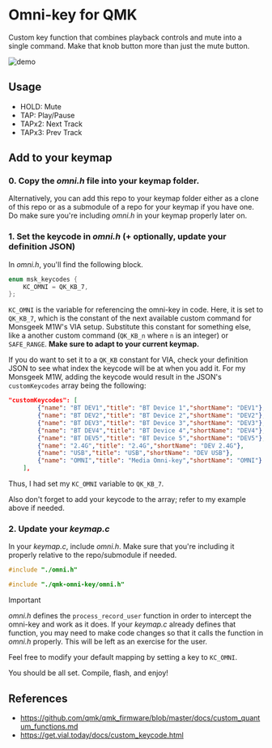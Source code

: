 # Omni-key for QMK

Custom key function that combines playback controls and mute into a single command. Make that knob button more than just the mute button.

![demo](https://github.com/user-attachments/assets/9ea2e0b5-28e6-4496-b11c-2e440a044a4d)

## Usage

- HOLD: Mute
- TAP: Play/Pause
- TAPx2: Next Track
- TAPx3: Prev Track

## Add to your keymap

### 0. Copy the _omni.h_ file into your keymap folder.

Alternatively, you can add this repo to your keymap folder either as a clone of this repo or as a submodule of a repo for your keymap if you have one. Do make sure you're including _omni.h_ in your keymap properly later on.

### 1. Set the keycode in _omni.h_ (+ optionally, update your definition JSON)

In _omni.h_, you'll find the following block.

```C
enum msk_keycodes {
    KC_OMNI = QK_KB_7,
};
```

`KC_OMNI` is the variable for referencing the omni-key in code. Here, it is set to `QK_KB_7`, which is the constant of the next available custom command for Monsgeek M1W's VIA setup. Substitute this constant for something else, like a another custom command (`QK_KB_n` where `n` is an integer) or `SAFE_RANGE`. **Make sure to adapt to your current keymap.**

If you do want to set it to a `QK_KB` constant for VIA, check your definition JSON to see what index the keycode will be at when you add it. For my Monsgeek M1W, adding the keycode would result in the JSON's `customKeycodes` array being the following:

```JSON
"customKeycodes": [
        {"name": "BT DEV1","title": "BT Device 1","shortName": "DEV1"},
        {"name": "BT DEV2","title": "BT Device 2","shortName": "DEV2"},
        {"name": "BT DEV3","title": "BT Device 3","shortName": "DEV3"},
        {"name": "BT DEV4","title": "BT Device 4","shortName": "DEV4"},
        {"name": "BT DEV5","title": "BT Device 5","shortName": "DEV5"},
        {"name": "2.4G","title": "2.4G","shortName": "DEV 2.4G"},
        {"name": "USB","title": "USB","shortName": "DEV USB"},
        {"name": "OMNI","title": "Media Omni-key","shortName": "OMNI"} // my added line //
    ],
```

Thus, I had set my `KC_OMNI` variable to `QK_KB_7`.

Also don't forget to add your keycode to the array; refer to my example above if needed.

### 2. Update your _keymap.c_

In your _keymap.c_, include _omni.h_. Make sure that you're including it properly relative to the repo/submodule if needed.

```c
#include "./omni.h"
```

```c
#include "./qmk-omni-key/omni.h"
```

> [!IMPORTANT]  
> _omni.h_ defines the `process_record_user` function in order to intercept the omni-key and work as it does. If your _keymap.c_ already defines that function, you may need to make code changes so that it calls the function in _omni.h_ properly. This will be left as an exercise for the user.

Feel free to modify your default mapping by setting a key to `KC_OMNI`.

You should be all set. Compile, flash, and enjoy!

## References

- https://github.com/qmk/qmk_firmware/blob/master/docs/custom_quantum_functions.md
- https://get.vial.today/docs/custom_keycode.html
